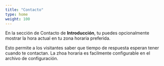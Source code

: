 ```yaml
---
title: "Contacto"
type: home
weight: 100
---
```


En la sección de Contacto de **Introducción**, tu puedes opcionalmente mostrar la hora actual en tu zona horaria preferida.

Esto permite a los visitantes saber que tiempo de respuesta esperan tener cuando te contactan. La zhoa horaria es facilmente configurable en el archivo de configuración.
